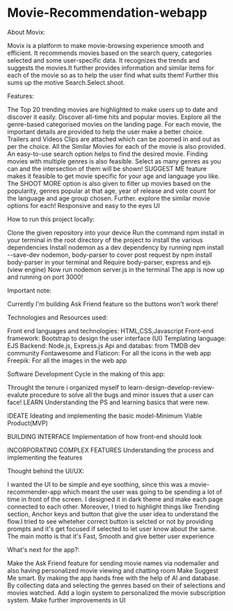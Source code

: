 # Movie-Recommendation-webapp
About Movix:

Movix is a platform to make movie-browsing experience smooth and efficient. It recommends movies based on the search query, categories selected and some user-specific data. It recognizes the trends and suggests the movies.It further provides information and similar items for each of the movie so as to help the user find what suits them! Further this sums up the motive Search.Select.shoot.




Features:

The Top 20 trending movies are highlighted to make users up to date and discover it easily.
Discover all-time hits and popular movies.
Explore all the genre-based categorised movies on the landing page. 
For each movie, the important details are provided to help the user make a better choice.
Trailers and Videos Clips are attached which can be zoomed in and out as per the choice.
All the Similar Movies for each of the movie is also provided.
An easy-to-use search option helps to find the desired movie.
Finding movies with multiple genres is also feasible. Select as many genres as you can and the intersection of them will be shown!
SUGGEST ME feature makes it feasible to get movie specific for your age and language you like.
The SHOOT MORE option is also given to filter up movies based on the popularity, genres popular at that age, year of release and vote count for the language and age group chosen.
Further. explore the similar movie options for each!
Responsive and easy to the eyes UI





How to run this project locally:

Clone the given repository into your device
Run the command npm install in your terminal in the root directory of the project to install the various dependencies
Install nodemon as a dev dependency by running npm install --save-dev nodemon, body-parser to cover post request by npm install body-parser
 in your terminal and Require body-parser, express and ejs (view engine)
Now run nodemon server.js in the terminal
The app is now up and running on port 3000!





Important note:

Currently I'm building Ask Friend feature so the buttons won't work there! 







Technologies and Resources used:

Front end languages and technologies: HTML,CSS,Javascript
Front-end framework: Bootstrap to design the user interface (UI)
Templating language: EJS
Backend: Node.js, Express.js
Api and databas: from TMDB dev community
Fontawesome and Flaticon: For all the icons in the web app
Freepik: For all the images in the web app






Software Development Cycle in the making of this app:

Throught the tenure i organized myself to learn-design-develop-review-evalute procedure to solve all the bugs and minor issues that a user can face!
LEARN
Understanding the PS and learning basics that were new.

IDEATE
Ideating and implementing the basic model-Minimum Viable Product(MVP)

BUILDING INTERFACE
Implementation of how front-end should look

INCORPORATING COMPLEX FEATURES
Understanding the process and implementing the features








Thought behind the UI/UX:

I wanted the UI to be simple and eye soothing, since this was a movie-recommender-app which meant the user was going to be spending a lot of time in front of the screen. I designed it in dark theme and make each page connected to each other. Moreover, I tried to highlight things like Trending section, Anchor keys and button that give the user idea to understand the flow.I tried to see wheteher correct button is selcted or not by providing prompts and it's get focused if selected to let user know about the same. The main motto is that it's Fast, Smooth and give better user experience








What's next for the app?:

Make the Ask Friend feature for sending movie names via nodemailer and also having personalized movie viewing and chatting room
Make Suggest Me smart. By making the app hands free with the help of AI and database. By collecting data and selecting the genres based on their of selections and movies watched.
Add a login system to personalized the movie subscription system.
Make further improvements in UI

